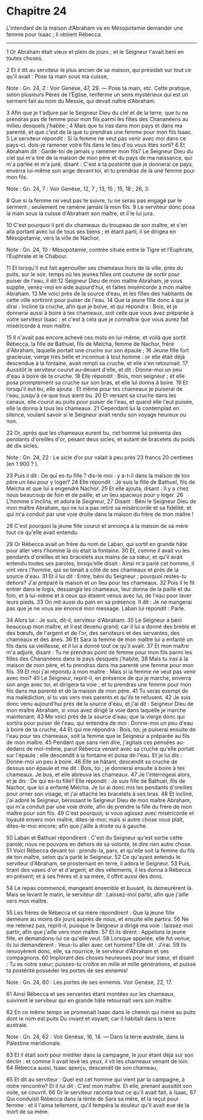 # Chapitre 24

L’intendant de la maison d’Abraham va en Mésopotamie demander une femme pour Isaac ; il obtient Rébecca.

***

1 Or Abraham était vieux et plein de jours ; et le Seigneur l'avait béni en toutes choses.


2 Et il dit au serviteur le plus ancien de sa maison, qui présidait sur tout ce qu'il avait : Pose ta main sous ma cuisse,

<span class="bible-note">Note : </span> Gn. 24, 2 : Voir Genèse, 47, 29. ― Pose ta main, etc. Cette pratique, selon plusieurs Pères de l’Eglise, renferme un sens mystérieux qui est un serment fait au nom du Messie, qui devait naître d’Abraham.

3 Afin que je t'adjure par le Seigneur Dieu du ciel et de la terre, que tu ne prendras pas de femme pour mon fils parmi les filles des Chananéens au milieu desquels j'habite ; 4 Mais que tu iras dans mon pays et dans ma parenté, et que c'est de là que tu prendras une femme pour mon fils Isaac. 5 Le serviteur répondit : Si la femme ne veut pas venir avec moi dans ce pays-ci, dois-je ramener votre fils dans le lieu d'où vous êtes sorti? 6 Et Abraham dit : Garde-toi de jamais y ramener mon fils7 Le Seigneur Dieu du ciel qui m'a tiré de la maison de mon père et du pays de ma naissance, qui m'a parlée et m'a juré, disant : C'est à ta postérité que je donnerai ce pays, enverra lui-même son ange devant toi, et tu prendras de là une femme pour mon fils.

<span class="bible-note">Note : </span> Gn. 24, 7 : Voir Genèse, 12, 7 ; 13, 15 ; 15, 18 ; 26, 3.

8 Que si la femme ne veut pas te suivre, tu ne seras pas engagé par le serment ; seulement ne ramène jamais là mon fils. 9 Le serviteur donc posa la main sous la cuisse d'Abraham son maître, et il le lui jura.


10 C'est pourquoi il prit dix chameaux du troupeau de son maître, et s'en alla portant avec lui de tous ses biens ; et étant parti, il se dirigea en Mésopotamie, vers la ville de Nachor.

<span class="bible-note">Note : </span> Gn. 24, 10 : Mésopotamie, contrée située entre le Tigre et l’Euphrate, l’Euphrate et le Chabour.

11 Et lorsqu'il eut fait agenouiller ses chameaux hors de la ville, près du puits, sur le soir, temps où les jeunes filles ont coutume de sortir pour puiser de l'eau, il dit:12 Seigneur Dieu de mon maître Abraham, je vous supplie, venez-moi en aide aujourd'hui, et faites miséricorde à mon maître Abraham. 13 Me voici près de la source d'eau, et les filles des habitants de cette ville sortiront pour puiser de l'eau. 14 Que la jeune fille donc à qui je dirai : Incline ta cruche, afin que je boive, et qui répondra : Bois, et je donnerai aussi à boire à tes chameaux, soit celle que vous avez préparée à votre serviteur Isaac : et c'est à cela que je connaîtrai que vous aurez fait miséricorde à mon maître.


15 Il n'avait pas encore achevé ces mots en lui-même, et voilà que sortit Rébecca, la fille de Bathuel, fils de Melcha, femme de Nachor, frère d'Abraham, laquelle portait une cruche sur son épaule ; 16 Jeune fille fort gracieuse, vierge très belle et inconnue à tout homme : or elle était déjà descendue à la fontaine, avait rempli sa cruche, et elle s'en retournait. 17 Aussitôt le serviteur courut au-devant d'elle, et dit : Donne-moi un peu d'eau à boire de ta cruche. 18 Elle répondit : Bois, mon seigneur ; et elle posa promptement sa cruche sur son bras, et elle lui donna à boire. 19 Et lorsqu'il eut bu, elle ajouta : Et même pour tes chameaux je puiserai de l'eau, jusqu'à ce que tous aient bu. 20 Et versant sa cruche dans les canaux, elle courut au puits pour puiser de l'eau, et quand elle l'eut puisée, elle la donna à tous les chameaux. 21 Cependant lui la contemplait en silence, voulant savoir si le Seigneur avait rendu son voyage heureux ou non.


22 Or, après que les chameaux eurent bu, cet homme lui présenta des pendants d'oreilles d'or, pesant deux sicles, et autant de bracelets du poids de dix sicles.

<span class="bible-note">Note : </span> Gn. 24, 22 : Le sicle d’or pur valait à peu près 23 francs 20 centimes (en 1 900 ? ).

23 Puis il dit : De qui es-tu fille ? dis-le moi : y a-t-il dans la maison de ton père un lieu pour y loger? 24 Elle répondit : Je suis la fille de Bathuel, fils de Melcha et que lui a engendré Nachor. 25 Et elle ajouta, disant : Il y a chez nous beaucoup de foin et de paille, et un lieu spacieux pour y loger. 26 L'homme s'inclina, et adora le Seigneur, 27 Disant : Béni le Seigneur Dieu de mon maître Abraham, qui ne lui a pas retiré sa miséricorde et sa fidélité, et qui m'a conduit par une voie droite dans la maison du frère de mon maître !


28 C'est pourquoi la jeune fille courut et annonça à la maison de sa mère tout ce qu'elle avait entendu.


29 Or Rébecca avait un frère du nom de Laban, qui sortit en grande hâte pour aller vers l'homme là où était la fontaine. 30 Et, comme il avait vu les pendants d'oreilles et les bracelets aux mains de sa sœur, et qu'il avait entendu toutes ses paroles, lorsqu'elle disait : Ainsi m'a parlé cet homme, il vint vers l'homme, qui se tenait à côté de ses chameaux et près de la source d'eau. 31 Et il lui dit : Entre, béni du Seigneur ; pourquoi restes-tu dehors? J'ai préparé la maison et un lieu pour tes chameaux. 32 Puis il le fit entrer dans le logis, dessangla les chameaux, leur donna de la paille et du foin, et à lui-même et à ceux qui étaient venus avec lui, de l'eau pour laver leurs pieds. 33 On mit aussi du pain en sa présence. Il dit : Je ne mangerai pas que je ne vous aie énoncé mon message. Laban lui répondit : Parle.


34 Alors lui : Je suis, dit-il, serviteur d'Abraham. 35 Le Seigneur a béni beaucoup mon maître, et il est devenu grand; car il lui a donné des brebis et des bœufs, de l'argent et de l'or, des serviteurs et des servantes, des chameaux et des ânes. 36 Et Sara la femme de mon maître lui a enfanté un fils dans sa vieillesse, et il lui a donné tout ce qu'il avait. 37 Et mon maître m'a adjuré, disant : Tu ne prendras point de femme pour mon fils parmi les filles des Chananéens dans le pays desquels j'habite; 38 Mais tu iras à la maison de mon père, et tu prendras dans ma parenté une femme pour mon fils. 39 Et moi j'ai répondu à mon maître : Mais si la femme ne veut pas venir avec moi? 40 Le Seigneur, reprit-il, en présence de qui je marche, enverra son ange avec toi, et dirigera ta voie ; et tu prendras une femme pour mon fils dans ma parenté et de la maison de mon père. 41 Tu seras exempt de ma malédiction, si tu vas vers mes parents et qu'ils te refusent. 42 Je suis donc venu aujourd'hui près de la source d'eau, et j'ai
dit : Seigneur Dieu de mon maître Abraham, si vous avez dirigé la voie dans laquelle je marche maintenant, 43 Me voici près de la source d'eau; que la vierge donc qui sortira pour puiser de l'eau, qui entendra de moi : Donne-moi un peu d'eau à boire de ta cruche, 44 Et qui me répondra : Bois, toi; je puiserai ensuite de l'eau pour tes chameaux, soit la femme que le Seigneur a préparée au fils de mon maître. 45 Pendant que sans rien dire, j'agitais ces pensées au-dedans de moi-même, parut Rébecca venant avec sa cruche qu'elle portait sur l'épaule : elle descendit à la fontaine et puisa de l'eau. Et je lui dis : Donne-moi un peu à boire. 46 Elle se hâtant, descendit sa cruche de dessus son épaule et me dit : Bois, toi ; je donnerai ensuite à boire à tes chameaux. Je bus, et elle abreuva les chameaux. 47 Je l'interrogeai alors, et je dis : De qui es-tu fille? Elle répondit : Je suis fille de Bathuel, fils de Nachor, que lui a enfanté Melcha. Je lui ai donc mis les pendants d'oreilles pour orner son visage, et j'ai
attaché les bracelets à ses bras. 48 Et incliné, j'ai adoré le Seigneur, bénissant le Seigneur Dieu de mon maître Abraham, qui m'a conduit par une voie droite, afin de prendre la fille du frère de mon maître pour son fils. 49 C'est pourquoi, si vous agissez avec miséricorde et loyauté envers mon maître, dites-le-moi; mais si autre chose vous plaît, dites-le-moi encore; afin que j'aille à droite ou à gauche.


50 Laban et Bathuel répondirent : C'est du Seigneur qu'est sortie cette parole; nous ne pouvons en dehors de sa volonté, te dire rien autre chose. 51 Voici Rébecca devant toi : prends-la, pars, et qu'elle soit la femme du fils de ton maître, selon qu'a parlé le Seigneur. 52 Ce qu'ayant entendu le serviteur d'Abraham, se prosternant en terre, il adora le Seigneur. 53 Puis, tirant des vases d'or et d'argent, et des vêtements, il les donna à Rébecca en présent; et à ses frères et à sa mère, il offrit aussi des dons.

54 Le repas commencé, mangeant ensemble et buvant, ils demeurèrent là. Mais se levant le matin, le serviteur dit : Laissez-moi partir, afin que j'aille vers mon maître.


55 Les frères de Rébecca et sa mère répondirent : Que la jeune fille demeure au moins dix jours auprès de nous, et ensuite elle partira. 56 Ne me retenez pas, reprit-il, puisque le Seigneur a dirigé ma voie : laissez-moi partir, afin que j'aille vers mon maître. 57 Et ils dirent : Appelons la jeune fille, et demandons-lui ce qu'elle veut. 58 Lorsque appelée, elle fut venue, ils lui demandèrent : Veux-tu aller avec cet homme? Elle dit : J'irai. 59 Ils renvoyèrent donc, elle, sa nourrice, le serviteur d'Abraham et ses compagnons. 60 Implorant des choses heureuses pour leur sœur, et disant : Tu es notre sœur; puisses-tu croître en mille et mille générations, et puisse ta postérité posséder les portes de ses ennemis!

<span class="bible-note">Note : </span> Gn. 24, 60 : Les portes de ses ennemis. Voir Genèse, 22, 17.

61 Ainsi Rébecca et ses servantes étant montées sur les chameaux, suivirent le serviteur qui en grande hâte retournait vers son maître.


62 En ce même temps se promenait Isaac dans le chemin qui mène au puits dont le nom est puits Du vivant et voyant; car il habitait dans la terre australe.

<span class="bible-note">Note : </span> Gn. 24, 62 : Voir Genèse, 16, 14. ― Dans la terre australe, dans la Palestine méridionale.

63 Et il était sorti pour méditer dans la campagne, le jour étant déjà sur son déclin : et comme il avait levé les yeux, il vit les chameaux venant de loin. 64 Rébecca aussi, Isaac aperçu, descendit de son chameau,


65 Et dit au serviteur : Quel est cet homme qui vient par la campagne, à notre rencontre? Et il lui dit : C'est mon maître. Et elle, prenant aussitôt son voile, se couvrit. 66 Or le serviteur raconta tout ce qu'il avait fait, à Isaac, 67 Qui conduisit Rébecca dans la tente de Sara sa mère, et la reçut pour femme : et il l'aima tellement, qu'il tempéra la douleur qu'il avait eue de la mort de sa mère.


